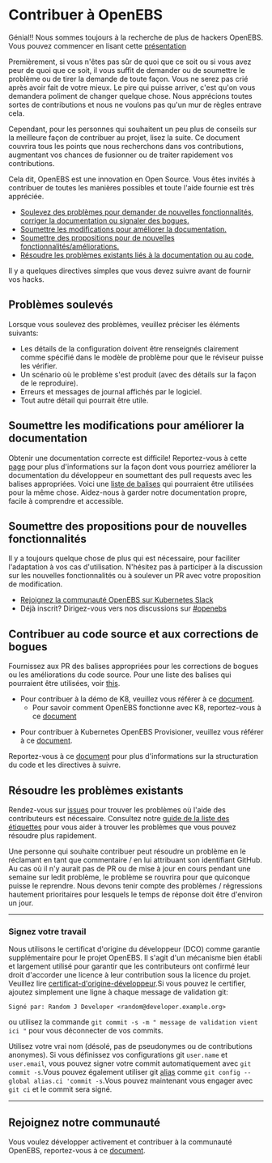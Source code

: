 # Contribuer à OpenEBS

Génial!! Nous sommes toujours à la recherche de plus de hackers OpenEBS. Vous pouvez commencer en lisant cette [présentation](./contribute/design/README.md)

Premièrement, si vous n'êtes pas sûr de quoi que ce soit ou si vous avez peur de quoi que ce soit, il vous suffit de demander ou de soumettre le problème ou de tirer la demande de toute façon. Vous ne serez pas crié après avoir fait de votre mieux. Le pire qui puisse arriver, c'est qu'on vous demandera poliment de changer quelque chose. Nous apprécions toutes sortes de contributions et nous ne voulons pas qu'un mur de règles entrave cela.

Cependant, pour les personnes qui souhaitent un peu plus de conseils sur la meilleure façon de contribuer au projet, lisez la suite. Ce document couvrira tous les points que nous recherchons dans vos contributions, augmentant vos chances de fusionner ou de traiter rapidement vos contributions.

Cela dit, OpenEBS est une innovation en Open Source. Vous êtes invités à contribuer de toutes les manières possibles et toute l'aide fournie est très appréciée.

- [Soulevez des problèmes pour demander de nouvelles fonctionnalités, corriger la documentation ou signaler des bogues.](#raising-issues)
- [Soumettre les modifications pour améliorer la documentation.](#Submit-change-to-better-documentation)
- [Soumettre des propositions pour de nouvelles fonctionnalités/améliorations.](#Submit-proposal-for-new-features)
- [Résoudre les problèmes existants liés à la documentation ou au code.](#Contribution-au-code-source-et-corrections-de-bogues)

Il y a quelques directives simples que vous devez suivre avant de fournir vos hacks.

## Problèmes soulevés

Lorsque vous soulevez des problèmes, veuillez préciser les éléments suivants:
- Les détails de la configuration doivent être renseignés clairement comme spécifié dans le modèle de problème pour que le réviseur puisse les vérifier.
- Un scénario où le problème s'est produit (avec des détails sur la façon de le reproduire).
- Erreurs et messages de journal affichés par le logiciel.
- Tout autre détail qui pourrait être utile.

## Soumettre les modifications pour améliorer la documentation

Obtenir une documentation correcte est difficile! Reportez-vous à cette [page](./contribute/CONTRIBUTING-TO-DEVELOPER-DOC.md) pour plus d'informations sur la façon dont vous pourriez améliorer la documentation du développeur en soumettant des pull requests avec les balises appropriées. Voici une [liste de balises](./contribuer/labels-of-issues.md) qui pourraient être utilisées pour la même chose. Aidez-nous à garder notre documentation propre, facile à comprendre et accessible.

## Soumettre des propositions pour de nouvelles fonctionnalités

Il y a toujours quelque chose de plus qui est nécessaire, pour faciliter l'adaptation à vos cas d'utilisation. N'hésitez pas à participer à la discussion sur les nouvelles fonctionnalités ou à soulever un PR avec votre proposition de modification.

- [Rejoignez la communauté OpenEBS sur Kubernetes Slack](https://kubernetes.slack.com)
- Déjà inscrit? Dirigez-vous vers nos discussions sur [#openebs](https://kubernetes.slack.com/messages/openebs/)

## Contribuer au code source et aux corrections de bogues

Fournissez aux PR des balises appropriées pour les corrections de bogues ou les améliorations du code source. Pour une liste des balises qui pourraient être utilisées, voir [this](./contribut/tiquettes-of-issues.md).

* Pour contribuer à la démo de K8, veuillez vous référer à ce [document](./contribut/ContribUTING-TO-K8S-DEMO.md).
    - Pour savoir comment OpenEBS fonctionne avec K8, reportez-vous à ce [document](./k8s/README.md)
- Pour contribuer à Kubernetes OpenEBS Provisioner, veuillez vous référer à ce [document](./contribut/CONTRIbUTING-TO-KUBERNETES-OPENEBS-PROVISIONER.md).
    
Reportez-vous à ce [document](./contribut/design/code-structuring.md) pour plus d'informations sur la structuration du code et les directives à suivre.

## Résoudre les problèmes existants
Rendez-vous sur [issues](https://github.com/openebs/openebs/issues) pour trouver les problèmes où l'aide des contributeurs est nécessaire. Consultez notre [guide de la liste des étiquettes](./contribut/tiquettes-of-issues.md) pour vous aider à trouver les problèmes que vous pouvez résoudre plus rapidement.

Une personne qui souhaite contribuer peut résoudre un problème en le réclamant en tant que commentaire / en lui attribuant son identifiant GitHub. Au cas où il n'y aurait pas de PR ou de mise à jour en cours pendant une semaine sur ledit problème, le problème se rouvrira pour que quiconque puisse le reprendre. Nous devons tenir compte des problèmes / régressions hautement prioritaires pour lesquels le temps de réponse doit être d'environ un jour.

---
### Signez votre travail

Nous utilisons le certificat d'origine du développeur (DCO) comme garantie supplémentaire pour le projet OpenEBS. Il s'agit d'un mécanisme bien établi et largement utilisé pour garantir que les contributeurs ont confirmé leur droit d'accorder une licence à leur contribution sous la licence du projet. Veuillez lire [certificat-d'origine-développeur](./contribuer/certificat-d'origine-développeur).Si vous pouvez le certifier, ajoutez simplement une ligne à chaque message de validation git:

````
Signé par: Random J Developer <random@developer.example.org>
````
ou utilisez la commande `git commit -s -m " message de validation vient ici "` pour vous déconnecter de vos commits.

Utilisez votre vrai nom (désolé, pas de pseudonymes ou de contributions anonymes). Si vous définissez vos configurations git `user.name` et `user.email`, vous pouvez signer votre commit automatiquement avec `git commit -s`.Vous pouvez également utiliser git [alias](https://git-scm.com/book/en/v2/Git-Basics-Git-Aliases) comme `git config --global alias.ci 'commit -s`.Vous pouvez maintenant vous engager avec `git ci` et le commit sera signé.

---

## Rejoignez notre communauté

Vous voulez développer activement et contribuer à la communauté OpenEBS, reportez-vous à ce [document](./community/README.md).
